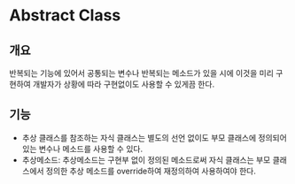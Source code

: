 # Abstract Class

## 개요
반복되는 기능에 있어서 공통되는 변수나 반복되는 메소드가 있을 시에 이것을 미리 구현하여 개발자가 상황에 따라 구현없이도 사용할 수 있게끔 한다.

## 기능
- 추상 클래스를 참조하는 자식 클래스는 별도의 선언 없이도 부모 클래스에 정의되어있는 변수나 메소드를 사용할 수 있다.
- 추상메소드: 추상메소드는 구현부 없이 정의된 메소드로써 자식 클래스는 부모 클래스에서 정의한 추상 메소드를 override하여 재정의하여 사용하여야 한다.
